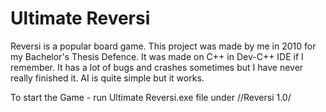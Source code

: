 # Ultimate Reversi
Reversi is a popular board game. This project was made by me in 2010 for my Bachelor's Thesis Defence. It was made on C++ in Dev-C++ IDE if I remember. 
It has a lot of bugs and crashes sometimes but I have never really finished it. AI is quite simple but it works.

To start the Game - run Ultimate Reversi.exe file under //Reversi 1.0/
